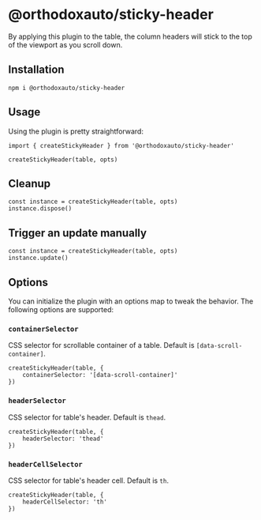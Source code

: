# @orthodoxauto/sticky-header

By applying this plugin to the table, the column headers will stick to the top of the viewport as you scroll down.

## Installation

```
npm i @orthodoxauto/sticky-header
```

## Usage

Using the plugin is pretty straightforward:

```
import { createStickyHeader } from '@orthodoxauto/sticky-header'

createStickyHeader(table, opts)
```

## Cleanup

```
const instance = createStickyHeader(table, opts)
instance.dispose()
```

## Trigger an update manually

```
const instance = createStickyHeader(table, opts)
instance.update()
```

## Options

You can initialize the plugin with an options map to tweak the behavior. The following options are supported:

### `containerSelector`

CSS selector for scrollable container of a table. Default is `[data-scroll-container]`.

```
createStickyHeader(table, {
    containerSelector: '[data-scroll-container]'
})
```

### `headerSelector`

CSS selector for table's header. Default is `thead`.

```
createStickyHeader(table, {
    headerSelector: 'thead'
})
```

### `headerCellSelector`

CSS selector for table's header cell. Default is `th`.

```
createStickyHeader(table, {
    headerCellSelector: 'th'
})
```
